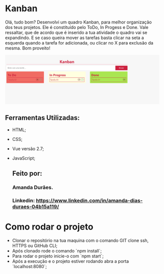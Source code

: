﻿# Kanban
Olá, tudo bom?
Desenvolvi um quadro Kanban, para melhor organização dos teus projetos. Ele é constituído pelo ToDo, In Progess e Done. Vale ressaltar, que de acordo que é inserido a tua atividade o quadro vai se expandindo. E se caso queira mover as tarefas basta clicar na seta a esquerda quando a tarefa for adicionada, ou clicar no X para exclusão da mesma. Bom proveito!

![Alt text](image.png)


## Ferramentas Utilizadas:

* HTML;
* CSS;
* Vue versão 2.7;
* JavaScript;

  ## Feito por:
  ### Amanda Durães.

  ### Linkedin: https://www.linkedin.com/in/amanda-dias-duraes-04b15a119/


# Como rodar o projeto
- Clonar o repositório na tua maquina com o comando GIT clone ssh, HTTPS ou GitHub CLI;
- Após clonado rode o comando ´npm install´;
- Para rodar o projeto inicie-o com ´npm start´;
- Após a execução e o projeto estiver rodando abra a porta ´localhost:8080´;
